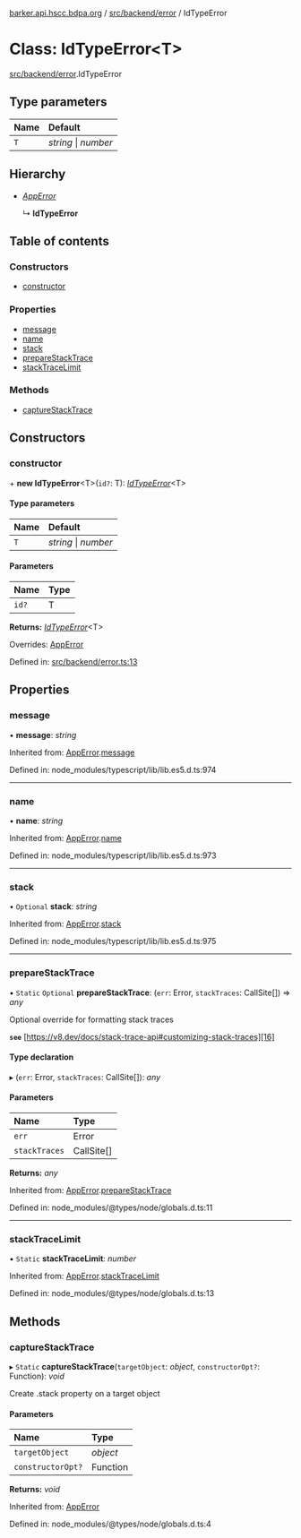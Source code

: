 [barker.api.hscc.bdpa.org][1] / [src/backend/error][2] / IdTypeError

# Class: IdTypeError\<T>

[src/backend/error][2].IdTypeError

## Type parameters

| Name | Default              |
| :--- | :------------------- |
| `T`  | _string_ \| _number_ |

## Hierarchy

- [_AppError_][3]

  ↳ **IdTypeError**

## Table of contents

### Constructors

- [constructor][4]

### Properties

- [message][5]
- [name][6]
- [stack][7]
- [prepareStackTrace][8]
- [stackTraceLimit][9]

### Methods

- [captureStackTrace][10]

## Constructors

### constructor

\+ **new IdTypeError**\<T>(`id?`: T): [_IdTypeError_][11]\<T>

#### Type parameters

| Name | Default              |
| :--- | :------------------- |
| `T`  | _string_ \| _number_ |

#### Parameters

| Name  | Type |
| :---- | :--- |
| `id?` | T    |

**Returns:** [_IdTypeError_][11]\<T>

Overrides: [AppError][3]

Defined in: [src/backend/error.ts:13][12]

## Properties

### message

• **message**: _string_

Inherited from: [AppError][3].[message][13]

Defined in: node_modules/typescript/lib/lib.es5.d.ts:974

---

### name

• **name**: _string_

Inherited from: [AppError][3].[name][14]

Defined in: node_modules/typescript/lib/lib.es5.d.ts:973

---

### stack

• `Optional` **stack**: _string_

Inherited from: [AppError][3].[stack][15]

Defined in: node_modules/typescript/lib/lib.es5.d.ts:975

---

### prepareStackTrace

▪ `Static` `Optional` **prepareStackTrace**: (`err`: Error, `stackTraces`:
CallSite\[]) => _any_

Optional override for formatting stack traces

**`see`** [https://v8.dev/docs/stack-trace-api#customizing-stack-traces][16]

#### Type declaration

▸ (`err`: Error, `stackTraces`: CallSite\[]): _any_

#### Parameters

| Name          | Type       |
| :------------ | :--------- |
| `err`         | Error      |
| `stackTraces` | CallSite[] |

**Returns:** _any_

Inherited from: [AppError][3].[prepareStackTrace][17]

Defined in: node_modules/@types/node/globals.d.ts:11

---

### stackTraceLimit

▪ `Static` **stackTraceLimit**: _number_

Inherited from: [AppError][3].[stackTraceLimit][18]

Defined in: node_modules/@types/node/globals.d.ts:13

## Methods

### captureStackTrace

▸ `Static` **captureStackTrace**(`targetObject`: _object_, `constructorOpt?`:
Function): _void_

Create .stack property on a target object

#### Parameters

| Name              | Type     |
| :---------------- | :------- |
| `targetObject`    | _object_ |
| `constructorOpt?` | Function |

**Returns:** _void_

Inherited from: [AppError][3]

Defined in: node_modules/@types/node/globals.d.ts:4

[1]: ../README.md
[2]: ../modules/src_backend_error.md
[3]: src_backend_error.apperror.md
[4]: src_backend_error.idtypeerror.md#constructor
[5]: src_backend_error.idtypeerror.md#message
[6]: src_backend_error.idtypeerror.md#name
[7]: src_backend_error.idtypeerror.md#stack
[8]: src_backend_error.idtypeerror.md#preparestacktrace
[9]: src_backend_error.idtypeerror.md#stacktracelimit
[10]: src_backend_error.idtypeerror.md#capturestacktrace
[11]: src_backend_error.idtypeerror.md
[12]:
  https://github.com/nhscc/barker.api.hscc.bdpa.org/blob/37281dd/src/backend/error.ts#L13
[13]: src_backend_error.apperror.md#message
[14]: src_backend_error.apperror.md#name
[15]: src_backend_error.apperror.md#stack
[16]: https://v8.dev/docs/stack-trace-api#customizing-stack-traces
[17]: src_backend_error.apperror.md#preparestacktrace
[18]: src_backend_error.apperror.md#stacktracelimit
